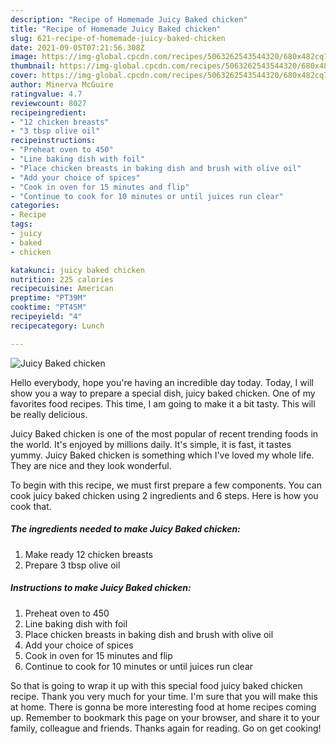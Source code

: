 ```yaml
---
description: "Recipe of Homemade Juicy Baked chicken"
title: "Recipe of Homemade Juicy Baked chicken"
slug: 621-recipe-of-homemade-juicy-baked-chicken
date: 2021-09-05T07:21:56.308Z
image: https://img-global.cpcdn.com/recipes/5063262543544320/680x482cq70/juicy-baked-chicken-recipe-main-photo.jpg
thumbnail: https://img-global.cpcdn.com/recipes/5063262543544320/680x482cq70/juicy-baked-chicken-recipe-main-photo.jpg
cover: https://img-global.cpcdn.com/recipes/5063262543544320/680x482cq70/juicy-baked-chicken-recipe-main-photo.jpg
author: Minerva McGuire
ratingvalue: 4.7
reviewcount: 8027
recipeingredient:
- "12 chicken breasts"
- "3 tbsp olive oil"
recipeinstructions:
- "Preheat oven to 450"
- "Line baking dish with foil"
- "Place chicken breasts in baking dish and brush with olive oil"
- "Add your choice of spices"
- "Cook in oven for 15 minutes and flip"
- "Continue to cook for 10 minutes or until juices run clear"
categories:
- Recipe
tags:
- juicy
- baked
- chicken

katakunci: juicy baked chicken 
nutrition: 225 calories
recipecuisine: American
preptime: "PT39M"
cooktime: "PT45M"
recipeyield: "4"
recipecategory: Lunch

---
```



![Juicy Baked chicken](https://img-global.cpcdn.com/recipes/5063262543544320/680x482cq70/juicy-baked-chicken-recipe-main-photo.jpg)

Hello everybody, hope you're having an incredible day today. Today, I will show you a way to prepare a special dish, juicy baked chicken. One of my favorites food recipes. This time, I am going to make it a bit tasty. This will be really delicious.



Juicy Baked chicken is one of the most popular of recent trending foods in the world. It's enjoyed by millions daily. It's simple, it is fast, it tastes yummy. Juicy Baked chicken is something which I've loved my whole life. They are nice and they look wonderful.


To begin with this recipe, we must first prepare a few components. You can cook juicy baked chicken using 2 ingredients and 6 steps. Here is how you cook that.

<!--inarticleads1-->

##### The ingredients needed to make Juicy Baked chicken:

1. Make ready 12 chicken breasts
1. Prepare 3 tbsp olive oil




<!--inarticleads2-->

##### Instructions to make Juicy Baked chicken:

1. Preheat oven to 450
1. Line baking dish with foil
1. Place chicken breasts in baking dish and brush with olive oil
1. Add your choice of spices
1. Cook in oven for 15 minutes and flip
1. Continue to cook for 10 minutes or until juices run clear




So that is going to wrap it up with this special food juicy baked chicken recipe. Thank you very much for your time. I'm sure that you will make this at home. There is gonna be more interesting food at home recipes coming up. Remember to bookmark this page on your browser, and share it to your family, colleague and friends. Thanks again for reading. Go on get cooking!
